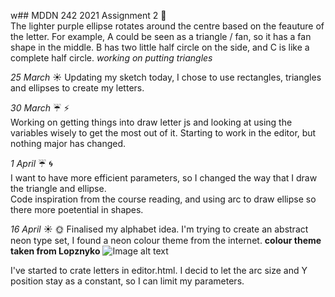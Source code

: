 w## MDDN 242 2021 Assignment 2
:memo:  
The lighter purple ellipse rotates around the centre based on the feauture of the letter. For example, A could be seen as a triangle / fan, so it has a fan shape in the middle. B has two little half circle on the side, and C is like a complete half circle.  *working on putting triangles* 

*25 March*  :sunny: 
Updating my sketch today, I chose to use rectangles, triangles and ellipses to create my letters.  

*30 March*  :umbrella: :zap:  
Working on getting things into draw letter js and looking at using the variables wisely to get the most out of it.  Starting to work in the editor, but nothing major has changed.  

*1 April* :umbrella: :cyclone:  
I want to have more efficient parameters, so I changed the way that I draw the triangle and ellipse.  
Code inspiration from the course reading, and using arc to draw ellipse so there more poetential in shapes. 

*16 April* :sunny: :sun_with_face:
Finalised my alphabet idea. 
I'm trying to create an abstract neon type set, I found a neon colour theme from the internet.
**colour theme taken from Lopznyko**
![Image alt text](https://cdn.dribbble.com/users/944284/screenshots/2373617/neon_palette.png?compress=1&resize=800x600.png)

I've started to crate letters in editor.html. I decid to let the arc size and Y position stay as a constant, so I can limit my parameters.